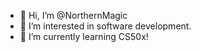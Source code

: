 - 👋 Hi, I’m @NorthernMagic
- 👀 I’m interested in software development.
- 🌱 I’m currently learning CS50x! 

<!---
NorthernMagic/NorthernMagic is a ✨ special ✨ repository because its `README.md` (this file) appears on your GitHub profile.
You can click the Preview link to take a look at your changes.
--->
